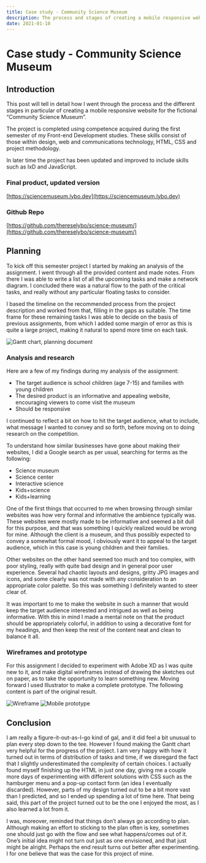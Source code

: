 ```yaml
---
title: Case study - Community Science Museum
description: The process and stages of creating a mobile responsive website for the fictional "Community Science Museum"
date: 2021-01-18
---
```


# Case study - Community Science Museum

## Introduction

This post will tell in detail how I went through the process and the different stages in particular of creating a mobile responsive website for the fictional “Community Science Museum”.

The project is completed using competence acquired during the first semester of my Front-end Development studies. These skills consist of those within design, web and communications technology, HTML, CSS and project methodology.

In later time the project has been updated and improved to include skills such as IxD and JavaScript.

### Final product, updated version

[https://sciencemuseum.lybo.dev](https://sciencemuseum.lybo.dev)

### Github Repo

[https://github.com/thereselybo/science-museum/](https://github.com/thereselybo/science-museum/)

## Planning

To kick off this semester project I started by making an analysis of the assignment. I went through all the provided content and made notes. From there I was able to write a list of all the upcoming tasks and make a network diagram. I concluded there was a natural flow to the path of the critical tasks, and really without any particular floating tasks to consider.

I based the timeline on the recommended process from the project description and worked from that, filling in the gaps as suitable. The time frame for these remaining tasks I was able to decide on the basis of previous assignments, from which I added some margin of error as this is quite a large project, making it natural to spend more time on each task.

![Gantt chart, planning document](/blogpost-img/gantt-chart.png)

### Analysis and research

Here are a few of my findings during my analysis of the assignment:

- The target audience is school children (age 7-15) and families with young children
- The desired product is an informative and appealing website, encouraging viewers to come visit the museum
- Should be responsive

I continued to reflect a bit on how to hit the target audience, what to include, what message I wanted to convey and so forth, before moving on to doing research on the competition.

To understand how similar businesses have gone about making their websites, I did a Google search as per usual, searching for terms as the following:

- Science museum
- Science center
- Interactive science
- Kids+science
- Kids+learning

One of the first things that occurred to me when browsing through similar websites was how very formal and informative the ambience typically was. These websites were mostly made to be informative and seemed a bit dull for this purpose, and that was something I quickly realized would be wrong for mine. Although the client is a museum, and thus possibly expected to convey a somewhat formal mood, I obviously want it to appeal to the target audience, which in this case is young children and their families.

Other websites on the other hand seemed too much and too complex, with poor styling, really with quite bad design and in general poor user experience. Several had chaotic layouts and designs, gritty JPG images and icons, and some clearly was not made with any consideration to an appropriate color palette. So this was something I definitely wanted to steer clear of.

It was important to me to make the website in such a manner that would keep the target audience interested and intrigued as well as being informative. With this in mind I made a mental note on that the product should be appropriately colorful, in addition to using a decorative font for my headings, and then keep the rest of the content neat and clean to balance it all.

### Wireframes and prototype

For this assignment I decided to experiment with Adobe XD as I was quite new to it, and make digital wireframes instead of drawing the sketches out on paper, as to take the opportunity to learn something new. Moving forward I used Illustrator to make a complete prototype. The following content is part of the original result.

![Wireframe](/blogpost-img/wireframe.png)
![Mobile prototype](/blogpost-img/mobile-prototype.png)

## Conclusion

I am really a figure-it-out-as-I-go kind of gal, and it did feel a bit unusual to plan every step down to the tee. However I found making the Gantt chart very helpful for the progress of the project. I am very happy with how it turned out in terms of distribution of tasks and time, if we disregard the fact that I slightly underestimated the complexity of certain choices. I actually found myself finishing up the HTML in just one day, giving me a couple more days of experimenting with different solutions with CSS such as the hamburger menu and a pop-up contact form (an idea I eventually discarded). However, parts of my design turned out to be a bit more vast than I predicted, and so I ended up spending a lot of time here. That being said, this part of the project turned out to be the one I enjoyed the most, as I also learned a lot from it.

I was, moreover, reminded that things don’t always go according to plan. Although making an effort to sticking to the plan often is key, sometimes one should just go with the flow and see what happens/comes out of it. One’s initial idea might not turn out just as one envisioned, and that just might be alright. Perhaps the end result turns out better after experimenting. I for one believe that was the case for this project of mine.
